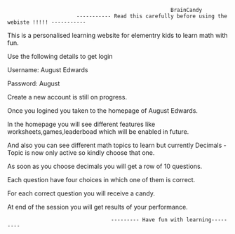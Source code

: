                                                         BrainCandy
                          ----------- Read this carefully before using the webiste !!!!! -----------

This is a personalised learning website for elementry kids to learn math with fun.

Use the following details to get login

Username: August Edwards

Password: August
	 
Create a new account is still on progress.

Once you logined you taken to the homepage of August Edwards.

In the homepage you will see different features like worksheets,games,leaderboad which will be enabled in future.

And also you can see different math topics to learn but currently Decimals - Topic is now only active so kindly choose that one.

As soon as you choose decimals you will get a row of 10 questions.

Each question have four choices in which one of them is correct.

For each correct question you will receive a candy.

At end of the session you will get results of your performance.

                                     --------- Have fun with learning---------
